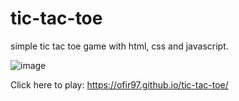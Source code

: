 # tic-tac-toe
simple tic tac toe game with html, css and javascript.

![image](https://github.com/Ofir97/tic-tac-toe/assets/93199708/e88647eb-30d5-42fa-afeb-bf3c989677ea)


Click here to play: https://ofir97.github.io/tic-tac-toe/
